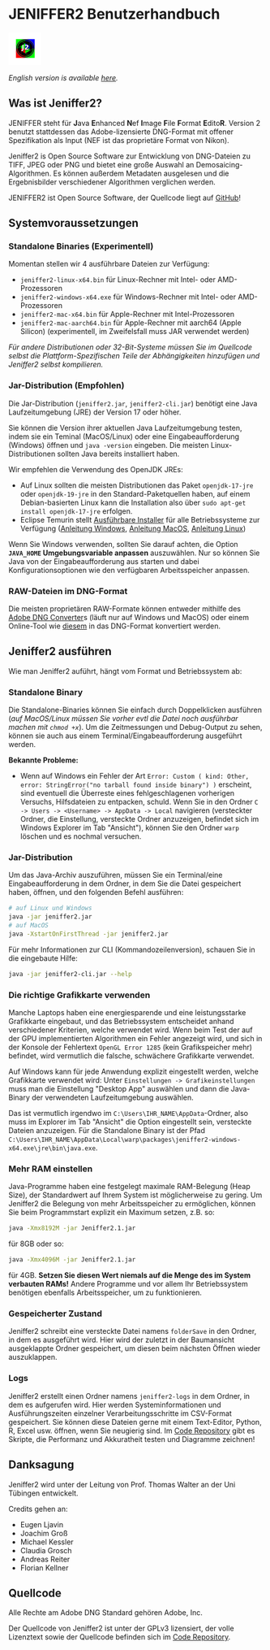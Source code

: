 # JENIFFER2 Benutzerhandbuch

![Jeniffer2 Logo](jeniffer2-logo.png)

_English version is available [here](USER_MANUAL.md)._

## Was ist Jeniffer2?

JENIFFER steht für **J**ava **E**nhanced **N**ef **I**mage **F**ile **F**ormat **E**dito**R**.
Version 2 benutzt stattdessen das Adobe-lizensierte DNG-Format mit offener Spezifikation als Input
(NEF ist das proprietäre Format von Nikon).

Jeniffer2 is Open Source Software zur Entwicklung von DNG-Dateien zu TIFF,
JPEG oder PNG und bietet eine große Auswahl an Demosaicing-Algorithmen.
Es können außerdem Metadaten ausgelesen und die Ergebnisbilder verschiedener
Algorithmen verglichen werden.

JENIFFER2 ist Open Source Software, der Quellcode liegt auf [GitHub](https://github.com/fkellner/jeniffer2)!

## Systemvoraussetzungen

### Standalone Binaries (Experimentell)

Momentan stellen wir 4 ausführbare Dateien zur Verfügung:

- `jeniffer2-linux-x64.bin` für Linux-Rechner mit Intel- oder AMD-Prozessoren
- `jeniffer2-windows-x64.exe` für Windows-Rechner mit Intel- oder AMD-Prozessoren
- `jeniffer2-mac-x64.bin` für Apple-Rechner mit Intel-Prozessoren
- `jeniffer2-mac-aarch64.bin` für Apple-Rechner mit  aarch64 (Apple Silicon) (experimentell, im Zweifelsfall muss JAR verwendet werden)

_Für andere Distributionen oder 32-Bit-Systeme müssen Sie im Quellcode selbst die Plattform-Spezifischen Teile der Abhängigkeiten hinzufügen und Jeniffer2 selbst kompilieren._

### Jar-Distribution (Empfohlen)

Die Jar-Distribution (`jeniffer2.jar`, `jeniffer2-cli.jar`) benötigt eine Java Laufzeitumgebung (JRE) der Version 17 oder höher.

Sie können die Version ihrer aktuellen Java Laufzeitumgebung testen, indem sie
ein Teminal (MacOS/Linux) oder eine Eingabeaufforderung (Windows) öffnen und
`java -version` eingeben. Die meisten Linux-Distributionen sollten Java bereits
installiert haben.

Wir empfehlen die Verwendung des OpenJDK JREs:

- Auf Linux sollten die meisten Distributionen das Paket `openjdk-17-jre` oder `openjdk-19-jre` in den Standard-Paketquellen haben, auf einem Debian-basierten Linux kann die Installation also über `sudo apt-get install openjdk-17-jre` erfolgen.
- Eclipse Temurin stellt [Ausführbare Installer](https://adoptium.net/temurin/releases/) für alle Betriebssysteme zur Verfügung ([Anleitung Windows](https://adoptium.net/installation/windows), [Anleitung MacOS](https://adoptium.net/installation/macOS), [Anleitung Linux](https://adoptium.net/installation/linux))

Wenn Sie Windows verwenden, sollten Sie darauf achten, die Option **`JAVA_HOME` Umgebungsvariable anpassen** auszuwählen. Nur so können Sie Java von der Eingabeaufforderung aus starten und dabei Konfigurationsoptionen wie den verfügbaren Arbeitsspeicher anpassen.

### RAW-Dateien im DNG-Format

Die meisten proprietären RAW-Formate können entweder mithilfe des [Adobe DNG Converter](https://helpx.adobe.com/de/camera-raw/using/adobe-dng-converter.html)s
(läuft nur auf Windows und MacOS) oder einem Online-Tool wie [diesem](https://www.onlineconverter.com/image)
in das DNG-Format konvertiert werden.

## Jeniffer2 ausführen

Wie man Jeniffer2 auführt, hängt vom Format und Betriebssystem ab:

### Standalone Binary

Die Standalone-Binaries können Sie einfach durch Doppelklicken ausführen (_auf MacOS/Linux müssen Sie vorher evtl die Datei noch ausführbar machen mit `chmod +x`_).
Um die Zeitmessungen und Debug-Output zu sehen, können sie auch aus
einem Terminal/Eingabeaufforderung ausgeführt werden.

**Bekannte Probleme:**
- Wenn auf Windows ein Fehler der Art `Error: Custom ( kind: Other, error: StringError("no tarball found inside binary") )` erscheint, sind eventuell die Überreste eines fehlgeschlagenen vorherigen Versuchs, Hilfsdateien zu entpacken, schuld. Wenn Sie in den Ordner `C -> Users -> <Username> -> AppData -> Local` navigieren (versteckter Ordner, die Einstellung, versteckte Ordner anzuzeigen, befindet sich im Windows Explorer im Tab "Ansicht"), können Sie den Ordner `warp` löschen und es nochmal versuchen.

### Jar-Distribution

Um das Java-Archiv auszuführen, müssen
Sie ein Terminal/eine Eingabeaufforderung in dem Ordner, in dem Sie die Datei gespeichert
haben, öffnen, und den folgenden Befehl ausführen:
```sh
# auf Linux und Windows
java -jar jeniffer2.jar
# auf MacOS
java -XstartOnFirstThread -jar jeniffer2.jar
```

Für mehr Informationen zur CLI (Kommandozeilenversion), schauen Sie in die eingebaute Hilfe:
```sh
java -jar jeniffer2-cli.jar --help
```

### Die richtige Grafikkarte verwenden

Manche Laptops haben eine energiesparende und eine leistungsstarke
Grafikkarte eingebaut, und das Betriebssystem entscheidet anhand
verschiedener Kriterien, welche verwendet wird. Wenn beim Test der
auf der GPU implementierten Algorithmen ein Fehler angezeigt wird,
und sich in der Konsole der Fehlertext `OpenGL Error 1285` (kein Grafikspeicher mehr) befindet,
wird vermutlich die falsche, schwächere Grafikkarte verwendet.

Auf Windows kann für jede Anwendung explizit eingestellt werden, welche
Grafikkarte verwendet wird: Unter `Einstellungen -> Grafikeinstellungen` muss man die Einstellung "Desktop App" auswählen
und dann die Java-Binary der verwendeten Laufzeitumgebung auswählen.

Das ist vermutlich irgendwo im `C:\Users\IHR_NAME\AppData`-Ordner,
also muss im Explorer im Tab "Ansicht" die Option eingestellt sein,
versteckte Dateien anzuzeigen. Für die Standalone Binary ist der Pfad
`C:\Users\IHR_NAME\AppData\Local\warp\packages\jeniffer2-windows-x64.exe\jre\bin\java.exe`.

### Mehr RAM einstellen

Java-Programme haben eine festgelegt maximale RAM-Belegung (Heap Size), der
Standardwert auf Ihrem System ist möglicherweise zu gering. Um Jeniffer2 die Belegung
von mehr Arbeitsspeicher zu ermöglichen, können Sie beim Programmstart explizit ein
Maximum setzen, z.B. so:
```sh
java -Xmx8192M -jar Jeniffer2.1.jar
```
für 8GB oder so:
```sh
java -Xmx4096M -jar Jeniffer2.1.jar
```
für 4GB. **Setzen Sie diesen Wert niemals auf die Menge des im System verbauten RAMs!**
Andere Programme und vor allem Ihr Betriebssystem benötigen ebenfalls Arbeitsspeicher, um
zu funktionieren.

### Gespeicherter Zustand

Jeniffer2 schreibt eine versteckte Datei namens `folderSave` in den Ordner, in dem
es ausgeführt wird. Hier wird der zuletzt in der Baumansicht ausgeklappte Ordner
gespeichert, um diesen beim nächsten Öffnen wieder auszuklappen.

### Logs

Jeniffer2 erstellt einen Ordner namens `jeniffer2-logs` in dem Ordner, in dem es
aufgerufen wird. Hier werden Systeminformationen und Ausführungszeiten einzelner
Verarbeitungsschritte im CSV-Format gespeichert.
Sie können diese Dateien gerne mit einem Text-Editor, Python, R, Excel usw. öffnen,
wenn Sie neugierig sind. Im [Code Repository](https://github.com/fkellner/jeniffer2) gibt es Skripte, die Performanz und Akkuratheit testen und
Diagramme zeichnen!

## Danksagung

Jeniffer2 wird unter der Leitung von Prof. Thomas Walter an der Uni Tübingen entwickelt.

Credits gehen an:

- Eugen Ljavin
- Joachim Groß
- Michael Kessler
- Claudia Grosch
- Andreas Reiter
- Florian Kellner

## Quellcode

Alle Rechte am Adobe DNG Standard gehören Adobe, Inc. 

Der Quellcode von Jeniffer2 ist unter der GPLv3 lizensiert, 
der volle Lizenztext sowie der Quellcode befinden sich im 
[Code Repository](https://github.com/fkellner/jeniffer2).

